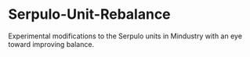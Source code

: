 # Serpulo-Unit-Rebalance
Experimental modifications to the Serpulo units in Mindustry with an eye toward improving balance.
